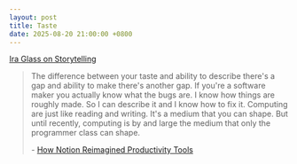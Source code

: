 ```yaml
---
layout: post
title: Taste
date: 2025-08-20 21:00:00 +0800
---
```


[Ira Glass on Storytelling](https://www.youtube.com/watch?v=f6ezU57J8YI&list=PLuIu7YRdU32NIr2DysU3kxqnvs_flQyvs)

> The difference between your taste and ability to describe there's a gap and ability to make there's another gap. If you're a software maker you actually know what the bugs are. I know how things are roughly made. So I can describe it and I know how to fix it. Computing are just like reading and writing. It's a medium that you can shape. But until recently, computing is by and large the medium that only the programmer class can shape.   
>
> \- [How Notion Reimagined Productivity Tools](https://www.youtube.com/watch?v=QIIuumT-og4)
